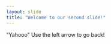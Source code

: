 ```yaml
---
layout: slide
title: "Welcome to our second slide!"
---
```

"Yahooo"
Use the left arrow to go back!
